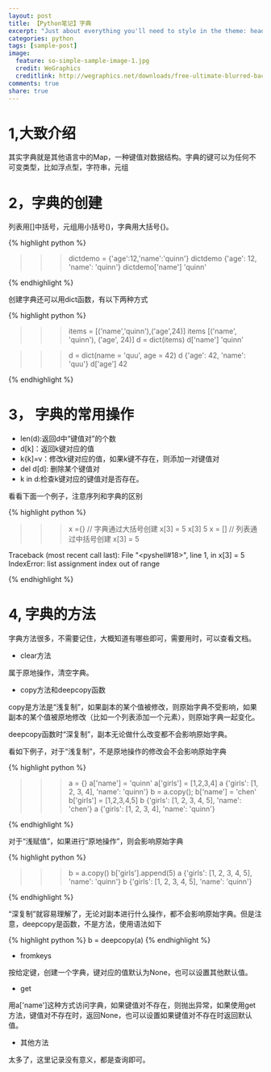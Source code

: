 ```yaml
---
layout: post
title: 【Python笔记】字典
excerpt: "Just about everything you'll need to style in the theme: headings, paragraphs, blockquotes, tables, code blocks, and more."
categories: python
tags: [sample-post]
image:
  feature: so-simple-sample-image-1.jpg
  credit: WeGraphics
  creditlink: http://wegraphics.net/downloads/free-ultimate-blurred-background-pack/
comments: true
share: true
---
```


# 1,大致介绍

其实字典就是其他语言中的Map，一种键值对数据结构。字典的键可以为任何不可变类型，比如浮点型，字符串，元组

# 2，字典的创建

列表用[]中括号，元组用小括号()，字典用大括号{}。

{% highlight python %}

>>> dictdemo = {'age':12,'name':'quinn'}
>>> dictdemo
{'age': 12, 'name': 'quinn'}
>>> dictdemo['name']
'quinn'

{% endhighlight %}

创建字典还可以用dict函数，有以下两种方式


{% highlight python %}

>>> items = [('name','quinn'),('age',24)]
>>> items
[('name', 'quinn'), ('age', 24)]
>>> d = dict(items)
>>> d['name']
'quinn'

>>> d = dict(name = 'quu', age = 42)
>>> d
{'age': 42, 'name': 'quu'}
>>> d['age']
42


{% endhighlight %}


# 3， 字典的常用操作

+ len(d):返回d中“键值对”的个数
+ d[k]：返回k键对应的值
+ k{k]=v：修改k键对应的值，如果k键不存在，则添加一对键值对
+ del d[d]: 删除某个键值对
+ k in d:检查k键对应的键值对是否存在。

看看下面一个例子，注意序列和字典的区别



{% highlight python %}

>>> x ={}   // 字典通过大括号创建
>>> x[3] = 5
>>> x[3]
5
>>> x = []   // 列表通过中括号创建
>>> x[3] = 5

Traceback (most recent call last):
  File "<pyshell#18>", line 1, in <module>
    x[3] = 5
IndexError: list assignment index out of range

{% endhighlight %}


# 4,  字典的方法

字典方法很多，不需要记住，大概知道有哪些即可，需要用时，可以查看文档。

+ clear方法

属于原地操作，清空字典。

+ copy方法和deepcopy函数

copy是方法是“浅复制”，如果副本的某个值被修改，则原始字典不受影响，如果副本的某个值被原地修改（比如一个列表添加一个元素），则原始字典一起变化。

deepcopy函数时“深复制”，副本无论做什么改变都不会影响原始字典。


看如下例子，对于“浅复制”，不是原地操作的修改会不会影响原始字典


{% highlight python %}

>>> a = {}
>>> a['name'] = 'quinn'
>>> a['girls'] = [1,2,3,4]
>>> a
{'girls': [1, 2, 3, 4], 'name': 'quinn'}
>>> b = a.copy();
>>> b['name'] = 'chen'
>>> b['girls'] = [1,2,3,4,5]
>>> b
{'girls': [1, 2, 3, 4, 5], 'name': 'chen'}
>>> a
{'girls': [1, 2, 3, 4], 'name': 'quinn'}


{% endhighlight %}

对于“浅赋值”，如果进行“原地操作”，则会影响原始字典

{% highlight python %}
>>> b = a.copy()
>>> b['girls'].append(5)
>>> a
{'girls': [1, 2, 3, 4, 5], 'name': 'quinn'}
>>> b
{'girls': [1, 2, 3, 4, 5], 'name': 'quinn'}
>>> 

{% endhighlight %}


“深复制”就容易理解了，无论对副本进行什么操作，都不会影响原始字典。但是注意，deepcopy是函数，不是方法，使用语法如下


{% highlight python %}
b = deepcopy(a)
{% endhighlight %}


+ fromkeys

按给定键，创建一个字典，键对应的值默认为None，也可以设置其他默认值。


+ get

用a['name']这种方式访问字典，如果键值对不存在，则抛出异常，如果使用get方法，键值对不存在时，返回None，也可以设置如果键值对不存在时返回默认值。

+ 其他方法

太多了，这里记录没有意义，都是查询即可。